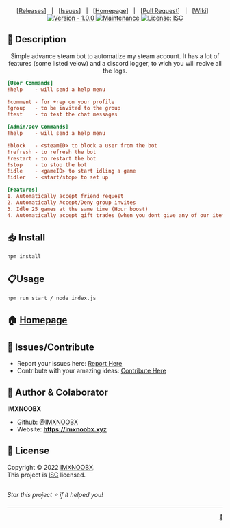 <div align="center">
[<a href='https://github.com/IMXNOOBX/steammy/releases'>Releases</a>]&nbsp;&nbsp;&nbsp;|&nbsp;&nbsp;&nbsp;[<a href='https://github.com/IMXNOOBX/steammy/issues'>Issues</a>]&nbsp;&nbsp;&nbsp;|&nbsp;&nbsp;&nbsp;[<a href='https://github.com/IMXNOOBX/steammy#readme'>Homepage</a>]&nbsp;&nbsp;&nbsp;|&nbsp;&nbsp;&nbsp;[<a href='https://github.com/IMXNOOBX/steammy/pulls'>Pull Request</a>]&nbsp;&nbsp;&nbsp;|&nbsp;&nbsp;&nbsp;[<a href='https://github.com/IMXNOOBX/steammy/wiki'>Wiki</a>]&nbsp;&nbsp;&nbsp;

</div>
<div align="center">
<a href="https://github.com/IMXNOOBX/steammy" title="">
<img src="https://img.shields.io/badge/version-1.0.0-blue.svg?style=for-the-badge&logo=appveyor" alt="Version - 1.0.0">
</a>
<a href="https://github.com/IMXNOOBX/steammy" title="">
<img src="https://img.shields.io/badge/documentation-yes-brightgreen.svg?style=for-the-badge" alt="Maintenance">
</a>
<a href="https://github.com/IMXNOOBX/steammy/LICENSE.md" target="_blank">
<img alt="License: ISC" src="https://img.shields.io/github/license/IMXNOOBX/imxnoobx.xyz?style=for-the-badge" />
</a>
</div>

<!-- <div align="center">
<img src="https://github.com/IMXNOOBX/imxnoobx.xyz/raw/main/.github/assets/giphy.gif" alt="banner"></img>
</div> -->

## 📘 Description

<div align="center">
Simple advance steam bot to automatize my steam account. It has a lot of features (some listed velow) and a discord logger, to wich you will recive all the logs.
</div>

```ini
[User Commands]
!help    - will send a help menu

!comment - for +rep on your profile
!group   - to be invited to the group
!test    - to test the chat messages

[Admin/Dev Commands]
!help    - will send a help menu

!block   - <steamID> to block a user from the bot
!refresh - to refresh the bot
!restart - to restart the bot
!stop    - to stop the bot
!idle    - <gameID> to start idling a game
!idler   - <start/stop> to set up

[Features]
1. Automatically accept friend request
2. Automatically Accept/Deny group invites
3. Idle 25 games at the same time (Hour boost)
4. Automatically accept gift trades (when you dont give any of our items)
```

## 📥 Install

```sh
npm install
```

## 📋Usage

```sh
npm run start / node index.js
```

## 🏠 [Homepage](https://github.com/IMXNOOBX/steammy#readme)

## 🌟 Issues/Contribute

- Report your issues here: [Report Here](https://github.com/IMXNOOBX/steammy/issues)
- Contribute with your amazing ideas: [Contribute Here](https://github.com/IMXNOOBX/steammy/pulls)

## 👤 Author & Colaborator

**IMXNOOBX**

- Github: [@IMXNOOBX](https://github.com/IMXNOOBX)
- Website: **https://imxnoobx.xyz**

## 📝 License

Copyright © 2022 [IMXNOOBX](https://github.com/IMXNOOBX).<br />
This project is [ISC](https://github.com/IMXNOOBX/steammy/blob/master/LICENSE) licensed.

##

_Star this project ⭐️ if it helped you!_

---

<div align="right">
<a href='https://github.com/IMXNOOBXreadme-generator'>💎</a>
</div>

<!-- Made with: https://github.com/IMXNOOBX/readme-generator - ISC - 2022 - IMXNOOBX -->